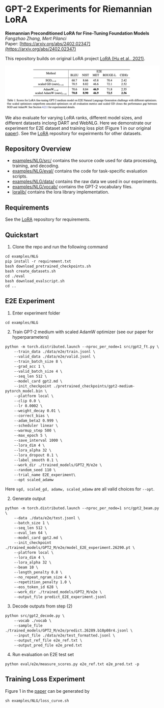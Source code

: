 # GPT-2 Experiments for Riemannian LoRA



**Riemannian Preconditioned LoRA for Fine-Tuning Foundation Models** <br>
*Fangzhao Zhang, Mert Pilanci* <br>
Paper: [https://arxiv.org/abs/2402.02347](https://arxiv.org/abs/2402.02347) <br>

This repository builds on original LoRA project [LoRA (Hu et al., 2021)](https://arxiv.org/abs/2106.09685). 
<p>
<img src="figures/score_gpt.png" width="800" >
</p>

We also evaluate for varying LoRA ranks, different model sizes, and different datasets inclong DART and WebNLG. Here we demonstrate our experiment for E2E dataset and training loss plot (Figure 1 in our original [paper](https://arxiv.org/abs/2402.02347)). See the [LoRA](https://github.com/microsoft/LoRA/tree/main) repository for expeirments for other datasets.

## Repository Overview

* [examples/NLG/src/](examples/NLG/src) contains the source code used for data processing, training, and decoding.
* [examples/NLG/eval/](examples/NLG/eval) contains the code for task-specific evaluation scripts.
* [examples/NLG/data/](examples/NLG/data) contains the raw data we used in our experiments.
* [examples/NLG/vocab/](examples/NLG/vocab) contains the GPT-2 vocabulary files.
* [loralib/](loralib) contains the lora library implementation.

## Requirements
See the [LoRA](https://github.com/microsoft/LoRA/tree/main) repository for requirements.

## Quickstart

1. Clone the repo and run the following command
 ```
cd examples/NLG
 pip install -r requirement.txt
 bash download_pretrained_checkpoints.sh
 bash create_datasets.sh
 cd ./eval
 bash download_evalscript.sh
 cd ..
 ```


## E2E Experiment
1.  Enter experiment folder
```
cd examples/NLG
```

2. Train GPT-2 medium with scaled AdamW optimizer (see our paper for hyperparameters)
```
python -m torch.distributed.launch --nproc_per_node=1 src/gpt2_ft.py \
    --train_data ./data/e2e/train.jsonl \
    --valid_data ./data/e2e/valid.jsonl \
    --train_batch_size 8 \
    --grad_acc 1 \
    --valid_batch_size 4 \
    --seq_len 512 \
    --model_card gpt2.md \
    --init_checkpoint ./pretrained_checkpoints/gpt2-medium-pytorch_model.bin \
    --platform local \
    --clip 0.0 \
    --lr 0.0002 \
    --weight_decay 0.01 \
    --correct_bias \
    --adam_beta2 0.999 \
    --scheduler linear \
    --warmup_step 500 \
    --max_epoch 5 \
    --save_interval 1000 \
    --lora_dim 4 \
    --lora_alpha 32 \
    --lora_dropout 0.1 \
    --label_smooth 0.1 \
    --work_dir ./trained_models/GPT2_M/e2e \
    --random_seed 110 \
    --trial_name E2E_experiment\
    --opt scaled_adamw
```
Here <code>sgd, scaled_gd, adamw, scaled_adamw</code> are all valid choices for <code>--opt</code>.

2. Generate output
```
python -m torch.distributed.launch --nproc_per_node=1 src/gpt2_beam.py \
    --data ./data/e2e/test.jsonl \
    --batch_size 1 \
    --seq_len 512 \
    --eval_len 64 \
    --model_card gpt2.md \
    --init_checkpoint ./trained_models/GPT2_M/e2e/model_E2E_experiment.26290.pt \
    --platform local \
    --lora_dim 4 \
    --lora_alpha 32 \
    --beam 10 \
    --length_penalty 0.8 \
    --no_repeat_ngram_size 4 \
    --repetition_penalty 1.0 \
    --eos_token_id 628 \
    --work_dir ./trained_models/GPT2_M/e2e \
    --output_file predict_E2E_experiment.jsonl
```
3. Decode outputs from step (2)
```
python src/gpt2_decode.py \
    --vocab ./vocab \
    --sample_file ./trained_models/GPT2_M/e2e/predict.26289.b10p08r4.jsonl \
    --input_file ./data/e2e/test_formatted.jsonl \
    --output_ref_file e2e_ref.txt \
    --output_pred_file e2e_pred.txt
```

4. Run evaluation on E2E test set
```
python eval/e2e/measure_scores.py e2e_ref.txt e2e_pred.txt -p
```

## Training Loss Experiment

Figure 1 in the [paper](https://arxiv.org/abs/2402.02347) can be generated by 
```
sh examples/NLG/loss_curve.sh
```
